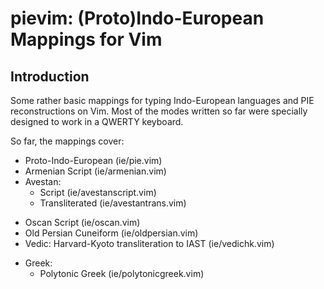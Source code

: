 # pievim: (Proto)Indo-European Mappings for Vim

## Introduction

Some rather basic mappings for typing Indo-European languages and PIE reconstructions on Vim.
Most of the modes written so far were specially designed to work in a QWERTY keyboard.

So far, the mappings cover:
 - Proto-Indo-European (ie/pie.vim)
 - Armenian Script (ie/armenian.vim)
 - Avestan: 
     - Script (ie/avestanscript.vim) 
     - Transliterated (ie/avestantrans.vim)
 <!-- - Old Church Slavonic Glagolitic (glagolitic) -->
 - Oscan Script (ie/oscan.vim)
 - Old Persian Cuneiform (ie/oldpersian.vim)
 - Vedic: Harvard-Kyoto transliteration to IAST (ie/vedichk.vim)
 <!-- - Gothic (gothic) -->
 - Greek:
    - Polytonic Greek (ie/polytonicgreek.vim)
    <!-- Mycenaean Linear B Script (linearb) -->
    <!-- Cypriot Syllabary (cypriot) -->

